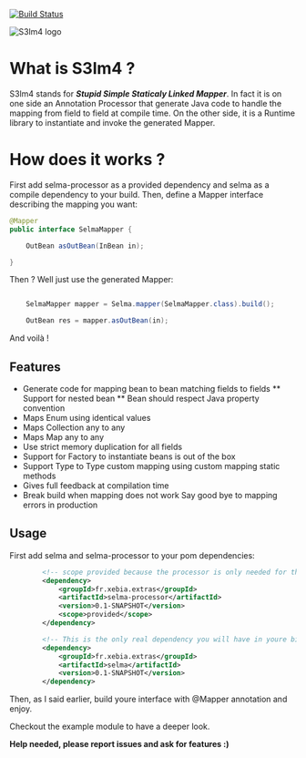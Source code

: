 <!--                                                                           -->
<!--  Copyright 2013 Séven Le Mesle                                            -->
<!--                                                                           -->
<!--  Licensed under the Apache License, Version 2.0 (the "License");          -->
<!--  you may not use this file except in compliance with the License.         -->
<!--  You may obtain a copy of the License at                                  -->
<!--                                                                           -->
<!--           http://www.apache.org/licenses/LICENSE-2.0                      -->
<!--                                                                           -->
<!--  Unless required by applicable law or agreed to in writing, software      -->
<!--  distributed under the License is distributed on an "AS IS" BASIS,        -->
<!--  WITHOUT WARRANTIES OR CONDITIONS OF ANY KIND, either express or implied. -->
<!--  See the License for the specific language governing permissions and      -->
<!--  limitations under the License.                                           -->
<!--                                                                           -->

[![Build Status](https://buildhive.cloudbees.com/job/slemesle/job/selma/badge/icon)](https://buildhive.cloudbees.com/job/slemesle/job/selma/)

![S3lm4 logo](https://raw.github.com/slemesle/selma/master/resources/S3lm4.png)

# What is S3lm4 ?

S3lm4 stands for ***Stupid Simple Staticaly Linked Mapper***.
In fact it is on one side an Annotation Processor that generate Java code to handle the mapping from field to field at compile time. On the other side, it is a Runtime library to instantiate and invoke the generated Mapper.


# How does it works ?

First add selma-processor as a provided dependency and selma as a compile dependency to your build.
Then, define a Mapper interface describing the mapping you want:

```java
@Mapper
public interface SelmaMapper {

    OutBean asOutBean(InBean in);

}
```

Then ? Well just use the generated Mapper:

```java

    SelmaMapper mapper = Selma.mapper(SelmaMapper.class).build();

    OutBean res = mapper.asOutBean(in);

```

And voilà !

## Features

* Generate code for mapping bean to bean matching fields to fields
** Support for nested bean
** Bean should respect Java property convention
* Maps Enum using identical values
* Maps Collection any to any
* Maps Map any to any
* Use strict memory duplication for all fields
* Support for Factory to instantiate beans is out of the box
* Support Type to Type custom mapping using custom mapping static methods
* Gives full feedback at compilation time
* Break build when mapping does not work Say good bye to mapping errors in production

## Usage

First add selma and selma-processor to your pom dependencies:
```xml
        <!-- scope provided because the processor is only needed for the compiler -->
        <dependency>
            <groupId>fr.xebia.extras</groupId>
            <artifactId>selma-processor</artifactId>
            <version>0.1-SNAPSHOT</version>
            <scope>provided</scope>
        </dependency>

        <!-- This is the only real dependency you will have in youre binaries -->
        <dependency>
            <groupId>fr.xebia.extras</groupId>
            <artifactId>selma</artifactId>
            <version>0.1-SNAPSHOT</version>
        </dependency>
```

Then, as I said earlier, build youre interface with @Mapper annotation and enjoy.

Checkout the example module to have a deeper look.

**Help needed, please report issues and ask for features :)**


